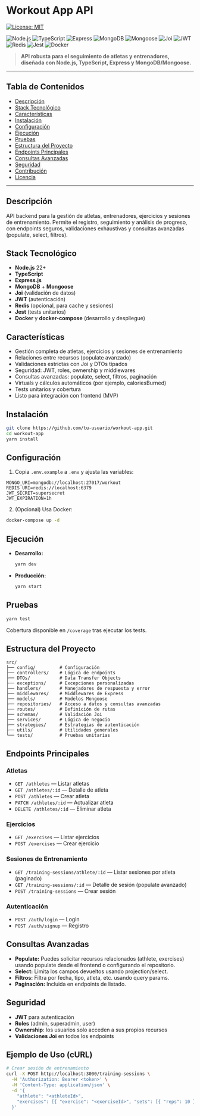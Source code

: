 # Workout App API

[![License: MIT](https://img.shields.io/badge/License-MIT-yellow.svg?style=flat-square)](LICENSE)

<!-- Stack Badges -->
<p align="left">
  <img alt="Node.js" src="https://img.shields.io/badge/Node.js-339933?logo=node.js&logoColor=white&style=flat-square" />
  <img alt="TypeScript" src="https://img.shields.io/badge/TypeScript-3178C6?logo=typescript&logoColor=white&style=flat-square" />
  <img alt="Express" src="https://img.shields.io/badge/Express-000000?logo=express&logoColor=white&style=flat-square" />
  <img alt="MongoDB" src="https://img.shields.io/badge/MongoDB-47A248?logo=mongodb&logoColor=white&style=flat-square" />
  <img alt="Mongoose" src="https://img.shields.io/badge/Mongoose-880000?logo=mongoose&logoColor=white&style=flat-square" />
  <img alt="Joi" src="https://img.shields.io/badge/Joi-00B4AB?logo=data:image/svg+xml;base64,PHN2ZyBmaWxsPSIjMDBCNEFCIiB2aWV3Qm94PSIwIDAgMjQgMjQiPjxwYXRoIGQ9Ik0xMiAyQzYuNDggMiAyIDYuNDggMiAxMnM0LjQ4IDEwIDEwIDEwIDEwLTQuNDggMTAtMTBTMTcuNTIgMiAxMiAyem0wIDE4Yy00LjQxIDAtOC0zLjU5LTgtOHMzLjU5LTggOC04IDggMy41OSA4IDgtMy41OSA4LTggOHoiLz48L3N2Zz4=&logoColor=white&style=flat-square" />
  <img alt="JWT" src="https://img.shields.io/badge/JWT-000000?logo=jsonwebtokens&logoColor=white&style=flat-square" />
  <img alt="Redis" src="https://img.shields.io/badge/Redis-DC382D?logo=redis&logoColor=white&style=flat-square" />
  <img alt="Jest" src="https://img.shields.io/badge/Jest-C21325?logo=jest&logoColor=white&style=flat-square" />
  <img alt="Docker" src="https://img.shields.io/badge/Docker-2496ED?logo=docker&logoColor=white&style=flat-square" />
</p>

> **API robusta para el seguimiento de atletas y entrenadores, diseñada con Node.js, TypeScript, Express y MongoDB/Mongoose.**

---

## Tabla de Contenidos

- [Descripción](#descripción)
- [Stack Tecnológico](#stack-tecnológico)
- [Características](#características)
- [Instalación](#instalación)
- [Configuración](#configuración)
- [Ejecución](#ejecución)
- [Pruebas](#pruebas)
- [Estructura del Proyecto](#estructura-del-proyecto)
- [Endpoints Principales](#endpoints-principales)
- [Consultas Avanzadas](#consultas-avanzadas)
- [Seguridad](#seguridad)
- [Contribución](#contribución)
- [Licencia](#licencia)

---

## Descripción

API backend para la gestión de atletas, entrenadores, ejercicios y sesiones de entrenamiento. Permite el registro, seguimiento y análisis de progreso, con endpoints seguros, validaciones exhaustivas y consultas avanzadas (populate, select, filtros).

## Stack Tecnológico

- **Node.js** 22+
- **TypeScript**
- **Express.js**
- **MongoDB** + **Mongoose**
- **Joi** (validación de datos)
- **JWT** (autenticación)
- **Redis** (opcional, para cache y sesiones)
- **Jest** (tests unitarios)
- **Docker** y **docker-compose** (desarrollo y despliegue)

## Características

- Gestión completa de atletas, ejercicios y sesiones de entrenamiento
- Relaciones entre recursos (populate avanzado)
- Validaciones estrictas con Joi y DTOs tipados
- Seguridad: JWT, roles, ownership y middlewares
- Consultas avanzadas: populate, select, filtros, paginación
- Virtuals y cálculos automáticos (por ejemplo, caloriesBurned)
- Tests unitarios y cobertura
- Listo para integración con frontend (MVP)

## Instalación

```bash
git clone https://github.com/tu-usuario/workout-app.git
cd workout-app
yarn install
```

## Configuración

1. Copia `.env.example` a `.env` y ajusta las variables:

```env
MONGO_URI=mongodb://localhost:27017/workout
REDIS_URI=redis://localhost:6379
JWT_SECRET=supersecret
JWT_EXPIRATION=1h
```

2. (Opcional) Usa Docker:

```bash
docker-compose up -d
```

## Ejecución

- **Desarrollo:**
  ```bash
  yarn dev
  ```
- **Producción:**
  ```bash
  yarn start
  ```

## Pruebas

```bash
yarn test
```

Cobertura disponible en `/coverage` tras ejecutar los tests.

## Estructura del Proyecto

```plaintext
src/
├── config/         # Configuración
├── controllers/    # Lógica de endpoints
├── DTOs/           # Data Transfer Objects
├── exceptions/     # Excepciones personalizadas
├── handlers/       # Manejadores de respuesta y error
├── middlewares/    # Middlewares de Express
├── models/         # Modelos Mongoose
├── repositories/   # Acceso a datos y consultas avanzadas
├── routes/         # Definición de rutas
├── schemas/        # Validación Joi
├── services/       # Lógica de negocio
├── strategies/     # Estrategias de autenticación
├── utils/          # Utilidades generales
└── tests/          # Pruebas unitarias
```

## Endpoints Principales

### Atletas

- `GET /athletes` — Listar atletas
- `GET /athletes/:id` — Detalle de atleta
- `POST /athletes` — Crear atleta
- `PATCH /athletes/:id` — Actualizar atleta
- `DELETE /athletes/:id` — Eliminar atleta

### Ejercicios

- `GET /exercises` — Listar ejercicios
- `POST /exercises` — Crear ejercicio

### Sesiones de Entrenamiento

- `GET /training-sessions/athlete/:id` — Listar sesiones por atleta (paginado)
- `GET /training-sessions/:id` — Detalle de sesión (populate avanzado)
- `POST /training-sessions` — Crear sesión

### Autenticación

- `POST /auth/login` — Login
- `POST /auth/signup` — Registro

## Consultas Avanzadas

- **Populate:** Puedes solicitar recursos relacionados (athlete, exercises) usando populate desde el frontend o configurando el repositorio.
- **Select:** Limita los campos devueltos usando projection/select.
- **Filtros:** Filtra por fecha, tipo, atleta, etc. usando query params.
- **Paginación:** Incluida en endpoints de listado.

## Seguridad

- **JWT** para autenticación
- **Roles** (admin, superadmin, user)
- **Ownership**: los usuarios solo acceden a sus propios recursos
- **Validaciones Joi** en todos los endpoints

## Ejemplo de Uso (cURL)

```bash
# Crear sesión de entrenamiento
curl -X POST http://localhost:3000/training-sessions \
  -H 'Authorization: Bearer <token>' \
  -H 'Content-Type: application/json' \
  -d '{
    "athlete": "<athleteId>",
    "exercises": [{ "exercise": "<exerciseId>", "sets": [{ "reps": 10 }] }]
  }'
```
